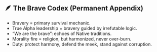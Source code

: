 ## 🪶 The Brave Codex (Permanent Appendix)

- Bravery = primary survival mechanic.
- True Alpha leadership = bravery guided by irrefutable logic.
- “We are the brave”: echoes of Native traditions.  
- Morality fire = religion, but harmonized, never over-burn.
- Duty: protect harmony, defend the meek, stand against corruption.

